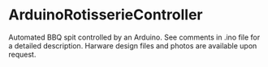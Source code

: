 # ArduinoRotisserieController
Automated BBQ spit controlled by an Arduino. 
See comments in .ino file for a detailed description. Harware design files and photos are available upon request. 
